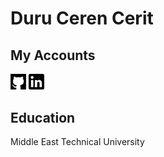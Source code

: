 <!--
**DuruCeren/DuruCeren** is a ✨ _special_ ✨ repository because its `README.md` (this file) appears on your GitHub profile.

Here are some ideas to get you started:

- 🔭 I’m currently working on ...
- 🌱 I’m currently learning ...
- 👯 I’m looking to collaborate on ...
- 🤔 I’m looking for help with ...
- 💬 Ask me about ...
- 📫 How to reach me: ...
- 😄 Pronouns: ...
- ⚡ Fun fact: ...
-->
<!--
[![My Github](https://github.com/DuruCeren/DuruCeren/blob/main/github.png)](https://github.com/DuruCeren)
[![My LinkedIn](https://github.com/DuruCeren/DuruCeren/blob/main/linkedin.png)](https://www.linkedin.com/in/duru-ceren-cerit/)
-->
<h1>Duru Ceren Cerit</h1>

<h2>My Accounts</h2>
  <a href="https://github.com/DuruCeren"><img src="https://github.com/DuruCeren/DuruCeren/blob/main/github.png" alt="My GitHub" width="5%"></a>
  <a href="https://www.linkedin.com/in/duru-ceren-cerit/"><img src="https://github.com/DuruCeren/DuruCeren/blob/main/linkedin.png" alt="My LinkedIn" width="5%"></a>
  
<h2>Education</h2>
<p><img src="">Middle East Technical University</p>
